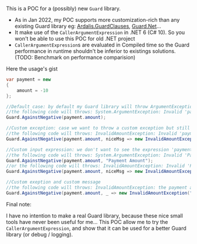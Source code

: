 This is a POC for a (possibly) new `Guard` library.

* As in Jan 2022, my POC supports more customization-rich than any existing Guard library eg: [Ardalis.GuardClauses](https://www.nuget.org/packages/Ardalis.GuardClauses/), [Guard.Net](https://www.nuget.org/packages/Guard.Net/)...
* It make use of the `CallerArgumentExpression` in .NET 6 (C# 10). So you won't be able to use this POC for old .NET project
* `CallerArgumentExpression`s are evaluated in Compiled time so the Guard performance in runtime shouldn't be inferior to existings solutions. (TODO: Benchmark on performance comparision)
 
Here the usage's gist

```C#
var payment = new
{
    amount = -10
};

//Default case: by default my Guard library will throw ArgumentException with a nice message:
//the following code will throws: System.ArgumentException: Invalid 'payment.amount' = '-10' is a negative value
Guard.AgainstNegative(payment.amount);

//Custom exception: case we want to throw a custom exception but still keep the nice message:
//the following code will throws: InvalidAmountException: Invalid 'payment.amount' = '-10' is a negative value
Guard.AgainstNegative(payment.amount, niceMsg => new InvalidAmountException(niceMsg));

//Custom input expression: we don't want to see the expression 'payment.amount' in the nice message
//the following code will throws: System.ArgumentException: Invalid 'Payment Amount' = '-10' is a negative value
Guard.AgainstNegative(payment.amount, "Payment Amount");
//or the following code will throws: InvalidAmountException: Invalid 'Payment Amount' = '-10' is a negative value
Guard.AgainstNegative(payment.amount, niceMsg => new InvalidAmountException(niceMsg), "Payment Amount");

//Custom exeption and custom message
//the following code will throws: InvalidAmountException: the payment amount is invalid
Guard.AgainstNegative(payment.amount, _ => new InvalidAmountException("the payment amount is invalid"));
```

Final note:

I have no intention to make a real Guard library, because these nice small tools have never been useful for me... This POC allow me to try the `CallerArgumentExpression`, and show that it can be used for a better Guard library (or debug / logging).



